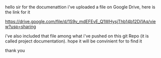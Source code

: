 hello sir for the documenattion i've uploaded a file on Google Drive, here is the link for it

https://drive.google.com/file/d/1S9v_mdEFEvE_Q1WHysjThb14b12Di1Aq/view?usp=sharing

i've also included that file among what i've pushed on this git Repo (it is called project documentation). hope it will be convinient for to find it

thank you

